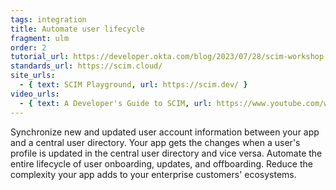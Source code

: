 ```yaml
---
tags: integration
title: Automate user lifecycle
fragment: ulm
order: 2
tutorial_url: https://developer.okta.com/blog/2023/07/28/scim-workshop
standards_url: https://scim.cloud/
site_urls:
  - { text: SCIM Playground, url: https://scim.dev/ }
video_urls:
  - { text: A Developer's Guide to SCIM, url: https://www.youtube.com/watch?v=JmA83cy0uVc}
---
```


Synchronize new and updated user account information between your app and a central user directory. Your app gets the changes when a user's profile is updated in the central user directory and vice versa.
Automate the entire lifecycle of user onboarding, updates, and offboarding. Reduce the complexity your app adds to your enterprise customers' ecosystems.
